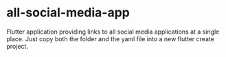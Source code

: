 # all-social-media-app

Flutter application providing links to all social media applications at a single place.
Just copy both the folder and the yaml file into a new flutter create project. 
